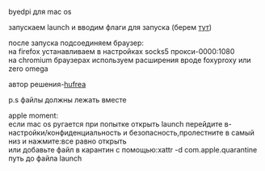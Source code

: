 byedpi для mac os<br>

запускаем launch и вводим флаги для запуска (берем <a href="https://github.com/hufrea/byedpi?tab=readme-ov-file#описание-аргументов">тут</a>)<br>

после запуска подсоединяем браузер:<br>
на firefox устанавливаем в настройках socks5 прокси-0000:1080<br>
на chromium браузерах используем расширения вроде foxyproxy или zero omega<br>

автор решения-<a href="https://github.com/hufrea">hufrea</a><br>

p.s файлы должны лежать вместе<br>

apple moment:<br>
если  mac os ругается при попытке открыть launch перейдите в-настройки/конфиденциальность и безопасность,пролестните в самый низ и нажмите:все равно открыть<br>
или добавьте файл в карантин с помощью:xattr -d com.apple.quarantine путь до файла launch
